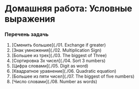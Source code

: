Домашняя работа: Условные выражения
================================

### Перечень задачь

1. [Сменить большее](./01. Exchange if greater)
1. [Знак умножения](./02. Multiplication Sign)
1. [Большее из трех](./03. The biggest of Three)
1. [Сортировка 3х чисел](./04. Sort 3 numbers)
1. [Цифра словами](./05. Digit as word)
1. [Квадратное уравнение](./06. Quadratic equation)
1. [Большее из пяти чисел](./07. The biggest of five numbers)
1. [Число словами](./08. Number as words)
